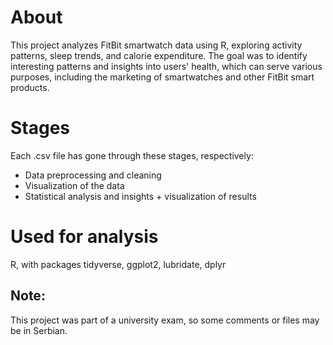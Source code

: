 # About
This project analyzes FitBit smartwatch data using R, exploring activity patterns, sleep trends, and calorie expenditure. 
The goal was to identify interesting patterns and insights into users' health, which can serve various purposes, including the marketing of smartwatches and other FitBit smart products. 

# Stages 
Each .csv file has gone through these stages, respectively:
* Data preprocessing and cleaning
* Visualization of the data
* Statistical analysis and insights + visualization of results

# Used for analysis
R, with packages tidyverse, ggplot2, lubridate, dplyr

## Note: 
This project was part of a university exam, so some comments or files may be in Serbian.
